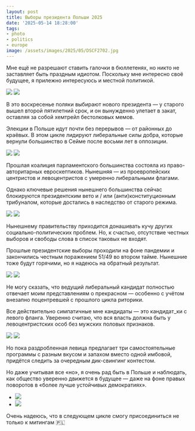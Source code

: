 ```yaml
---
layout: post
title: Выборы президента Польши 2025
date: '2025-05-14 18:28:00'
tags:
- photo
- politics
- europe
image: /assets/images/2025/05/DSCF2702.jpg
---
```


Мне ещё не разрешают ставить галочки в бюллетенях, но никто не заставляет быть праздным идиотом. Поскольку мне интересно своё будущее, я прилежно интересуюсь и местной политикой.

![](/assets/images/2025/05/DSCF2702.jpg)
![](/assets/images/2025/05/DSCF2684.jpg)

В это воскресенье поляки выбирают нового президента — у старого вышел второй пятилетний срок, и он вынужденно улетает в закат, оставляя за собой хемтрейл бестолковых мемов.

Элекции в Польше идут почти без перерывов — от районных до краёвых. В этом цикле лидируют либеральные силы добра, которые вернули большинство в Сейме после восьми лет в оппозиции.

![](/assets/images/2025/05/DSCF2638.jpg)
![](/assets/images/2025/05/DSCF2662.jpg)

Прошлая коалиция парламентского большинства состояла из право-авторитарных евроскептиков. Нынешняя — из проевропейских центристов и левоцентристов с умеренно либеральными флагами.

Однако ключевые решения нынешнего большинства сейчас блокируются президентским вето и / или (анти)конституционным трибуналом, которые достались в наследство от старого режима.

![](/assets/images/2025/05/DSCF2688.jpg)
![](/assets/images/2025/05/DSCF2695.jpg)

Нынешнему правительству приходится донашивать кучу других социально-политических проблем. Но, к счастью, отсутствие честных выборов и свободы слова в список таковых не входят.

Прошлые президентские выборы проходили на фоне пандемии и закончились честным поражением 51/49 во втором тайме. Нынешние тоже будут горячими, но я надеюсь на обратный результат.

![](/assets/images/2025/05/DSCF2648.jpg)
![](/assets/images/2025/05/DSCF2723.jpg)

Не могу сказать, что ведущий либеральный кандидат полностью отвечает моим представлениям о прекрасном — особенно с учётом внезапно поцентревшей с прошлого цикла риторики.

Все действительно симпатичные мне кандидаты — это кандидат_ки с левого фланга. Уверенно считаю, что вся власть должна быть у левоцентристских особ без мужских половых признаков.

![](/assets/images/2025/05/DSCF2779.jpg)
![](/assets/images/2025/05/DSCF2759.jpg)

Но пока раздробленная левица предлагает три самостоятельные программы с разным вкусом и запахом вместо одной имбовой, придётся следить за очередным дик-свингинг контестом.

Но даже учитывая все «но», я очень рад быть в Польше и наблюдать, как общество уверенно движется в будущее — даже на фоне правых поворотов в «более лучше устойчивых демократиях».

- ![](/assets/images/2025/05/DSCF2670.jpg)
- ![](/assets/images/2025/05/DSCF2672.jpg)

Очень надеюсь, что в следующем цикле смогу присоединиться не только к митингам 🇵🇱